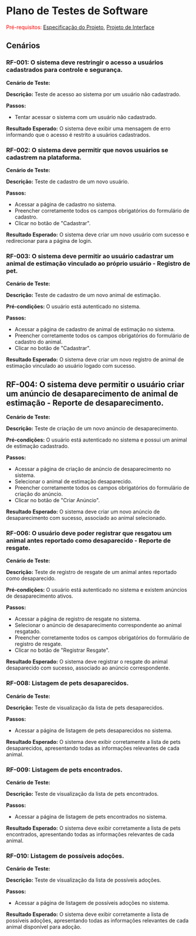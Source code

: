 # Plano de Testes de Software

<span style="color:red">Pré-requisitos: <a href="2-Especificação do Projeto.md"> Especificação do Projeto</a></span>, <a href="3-Projeto de Interface.md"> Projeto de Interface</a>

## Cenários

### RF-001: O sistema deve restringir o acesso a usuários cadastrados para controle e segurança.

**Cenário de Teste:**

**Descrição:** Teste de acesso ao sistema por um usuário não cadastrado.

**Passos:**
* Tentar acessar o sistema com um usuário não cadastrado.

**Resultado Esperado:** O sistema deve exibir uma mensagem de erro informando que o acesso é restrito a usuários cadastrados.

### RF-002: O sistema deve permitir que novos usuários se cadastrem na plataforma.

**Cenário de Teste:**

**Descrição:** Teste de cadastro de um novo usuário.

**Passos:**
* Acessar a página de cadastro no sistema.
* Preencher corretamente todos os campos obrigatórios do formulário de cadastro.
* Clicar no botão de "Cadastrar".

**Resultado Esperado:** O sistema deve criar um novo usuário com sucesso e redirecionar para a página de login.

### RF-003: O sistema deve permitir ao usuário cadastrar um animal de estimação vinculado ao próprio usuário - Registro de pet.

**Cenário de Teste:**

**Descrição:** Teste de cadastro de um novo animal de estimação.

**Pré-condições:** O usuário está autenticado no sistema.

**Passos:**
* Acessar a página de cadastro de animal de estimação no sistema.
* Preencher corretamente todos os campos obrigatórios do formulário de cadastro do animal.
* Clicar no botão de "Cadastrar".

**Resultado Esperado:** O sistema deve criar um novo registro de animal de estimação vinculado ao usuário logado com sucesso.

## RF-004: O sistema deve permitir o usuário criar um anúncio de desaparecimento de animal de estimação - Reporte de desaparecimento.

**Cenário de Teste:**

**Descrição:** Teste de criação de um novo anúncio de desaparecimento.

**Pré-condições:** O usuário está autenticado no sistema e possui um animal de estimação cadastrado.

**Passos:**
* Acessar a página de criação de anúncio de desaparecimento no sistema.
* Selecionar o animal de estimação desaparecido.
* Preencher corretamente todos os campos obrigatórios do formulário de criação do anúncio.
* Clicar no botão de "Criar Anúncio".

**Resultado Esperado:** O sistema deve criar um novo anúncio de desaparecimento com sucesso, associado ao animal selecionado.

### RF-006: O usuário deve poder registrar que resgatou um animal antes reportado como desaparecido - Reporte de resgate.

**Cenário de Teste:**

**Descrição:** Teste de registro de resgate de um animal antes reportado como desaparecido.

**Pré-condições:** O usuário está autenticado no sistema e existem anúncios de desaparecimento ativos.

**Passos:**
* Acessar a página de registro de resgate no sistema.
* Selecionar o anúncio de desaparecimento correspondente ao animal resgatado.
* Preencher corretamente todos os campos obrigatórios do formulário de registro de resgate.
* Clicar no botão de "Registrar Resgate".

**Resultado Esperado:** O sistema deve registrar o resgate do animal desaparecido com sucesso, associado ao anúncio correspondente.

### RF-008: Listagem de pets desaparecidos.

**Cenário de Teste:**

**Descrição:** Teste de visualização da lista de pets desaparecidos.

**Passos:**
* Acessar a página de listagem de pets desaparecidos no sistema.

**Resultado Esperado:** O sistema deve exibir corretamente a lista de pets desaparecidos, apresentando todas as informações relevantes de cada animal.

### RF-009: Listagem de pets encontrados.

**Cenário de Teste:**

**Descrição:** Teste de visualização da lista de pets encontrados.

**Passos:**
* Acessar a página de listagem de pets encontrados no sistema.

**Resultado Esperado:** O sistema deve exibir corretamente a lista de pets encontrados, apresentando todas as informações relevantes de cada animal.

### RF-010: Listagem de possíveis adoções.

**Cenário de Teste:**

**Descrição:** Teste de visualização da lista de possíveis adoções.

**Passos:**
* Acessar a página de listagem de possíveis adoções no sistema.

**Resultado Esperado:** O sistema deve exibir corretamente a lista de possíveis adoções, apresentando todas as informações relevantes de cada animal disponível para adoção.

